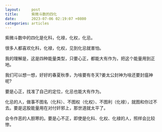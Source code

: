 ```yaml
---
layout:		post
title:		紫微斗数的四化
date:		2023-07-06 02:19:07 +0800
categories:	articles
---
```

紫微斗数中的四化是化科，化禄，化权，化忌。

很多人都喜欢化科，化禄，化权，见到化忌就害怕。

我的理解是，这是四种能量类型，只要心正，都能大有作为，把这个能量用到正地。

我们可以想一想，好好的春夏秋季，为啥要有冬天?姜太公封神为啥还要封瘟神呢?

要是心正，找准了自己的定位，化忌也能大有作为。

化忌的人，做事不图名（化科）、不图权（化权）、不图利（化禄），就图和你过不去。要是这股能量用在对付奸邪上，那世道就太平了。

会令作恶的人胆寒的。要是心不正，即使是化科、化权、化禄的人，照样会比较惨。